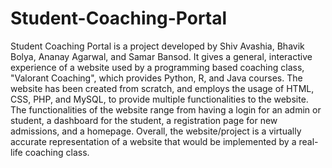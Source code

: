 # Student-Coaching-Portal
Student Coaching Portal is a project developed by Shiv Avashia, Bhavik Bolya, Ananay Agarwal, and Samar Bansod. It gives a general, interactive experience of a website used by a programming based coaching class, "Valorant Coaching", which provides Python, R, and Java courses. The website has been created from scratch, and employs the usage of HTML, CSS, PHP, and MySQL, to provide  multiple functionalities to the website. The functionalities of the website range from having a login for an admin or student, a dashboard for the student, a registration page for new admissions, and a homepage. Overall, the website/project is a virtually accurate representation of a website that would be implemented by a real-life coaching class.
